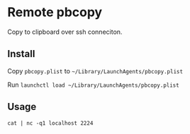 # Remote pbcopy
Copy to clipboard over ssh conneciton.

## Install
Copy `pbcopy.plist` to `~/Library/LaunchAgents/pbcopy.plist`

Run `launchctl load ~/Library/LaunchAgents/pbcopy.plist`

## Usage

`cat | nc -q1 localhost 2224`
